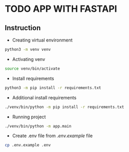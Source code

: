 # TODO APP WITH FASTAPI

## Instruction
- Creating virtual environment
```bash
python3 -m venv venv
```
- Activating venv
```bash
source venv/bin/activate
```
- Install requirements
```bash
python3 -m pip install -r requirements.txt
```
- Additional install requirements
```bash
./venv/bin/python -m pip install -r requirements.txt
```
- Running project
```bash
./venv/bin/python -m app.main
```
- Create .env file from *.env.example* file
```bash
cp .env.example .env 
```